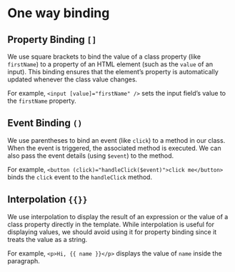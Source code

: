 # One way binding

## Property Binding `[]`

We use square brackets to bind the value of a class property (like `firstName`) to a property of an
HTML element (such as the `value` of an input). This binding ensures that the element’s property
is automatically updated whenever the class value changes.

For example, `<input [value]="firstName" />` sets the input field’s value to the `firstName` property.

## Event Binding `()`

We use parentheses to bind an event (like `click`) to a method in our class. When the event is triggered,
the associated method is executed. We can also pass the event details (using `$event`) to the method.

For example, `<button (click)="handleClick($event)">click me</button>` binds the `click` event to the
`handleClick` method.

## Interpolation `{{}}`

We use interpolation to display the result of an expression or the value of a class property directly
in the template. While interpolation is useful for displaying values, we should avoid using it for
property binding since it treats the value as a string.

For example, `<p>Hi, {{ name }}</p>` displays the value of `name` inside the paragraph.
